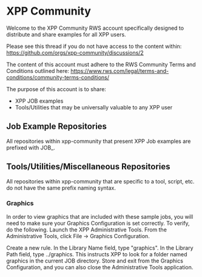# XPP Community

Welcome to the XPP Community RWS account specifically designed to distribute and share examples for all XPP users. 

Please see this thread if you do not have access to the content within: https://github.com/orgs/xpp-community/discussions/2

The content of this account must adhere to the RWS Community Terms and Conditions outlined here: https://www.rws.com/legal/terms-and-conditions/community-terms-conditions/

The purpose of this account is to share:

- XPP JOB examples
- Tools/Utilities that may be universally valuable to any XPP user

## Job Example Repositories

All repositories within xpp-community that present XPP Job examples are prefixed with JOB_. 

## Tools/Utilities/Miscellaneous Repositories

All repositories within xpp-community that are specific to a tool, script, etc. do not have the same prefix naming syntax. 

### Graphics

In order to view graphics that are included with these sample jobs, you will need to make sure your Graphics Configuration is set correctly. To verify, do the following.
Launch the XPP Administrative Tools. From the Administrative Tools, click File -> Graphics Configuration. 

Create a new rule. In the Library Name field, type "graphics". In the Library Path field, type ../graphics. This instructs XPP to look for a folder named
graphics in the current JOB directory. Store and exit from the Graphics Configuration, and you can also close the Administrative Tools application.
